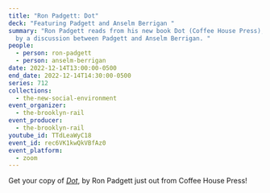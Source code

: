 ```yaml
---
title: "Ron Padgett: Dot"
deck: "Featuring Padgett and Anselm Berrigan "
summary: "Ron Padgett reads from his new book Dot (Coffee House Press), followed
  by a discussion between Padgett and Anselm Berrigan. "
people:
  - person: ron-padgett
  - person: anselm-berrigan
date: 2022-12-14T13:00:00-0500
end_date: 2022-12-14T14:30:00-0500
series: 712
collections:
  - the-new-social-environment
event_organizer:
  - the-brooklyn-rail
event_producer:
  - the-brooklyn-rail
youtube_id: TTdLeaWyC18
event_id: rec6VK1kwQkVBfAz0
event_platform:
  - zoom
---
```

Get your copy of *[Dot](https://coffeehousepress.org/products/dot)*, by Ron Padgett just out from Coffee House Press!
